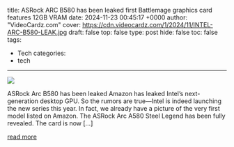 title: ASRock ARC B580 has been leaked first Battlemage graphics card features 12GB VRAM
date: 2024-11-23 00:45:17 +0000
author: "VideoCardz.com"
cover: https://cdn.videocardz.com/1/2024/11/INTEL-ARC-B580-LEAK.jpg
draft: false
top: false
type: post
hide: false
toc: false
tags:
  - Tech
categories:
  - tech
---

![](https://cdn.videocardz.com/1/2024/11/INTEL-ARC-B580-LEAK.jpg)

ASRock Arc B580 has been leaked Amazon has leaked Intel’s next-generation desktop GPU. So the rumors are true—Intel is indeed launching the new series this year. In fact, we already have a picture of the very first model listed on Amazon. The ASRock Arc A580 Steel Legend has been fully revealed. The card is now \[…\]

[read more](https://videocardz.com/newz/asrock-arc-b580-has-been-leaked-first-battlemage-graphics-card-features-12gb-vram)

